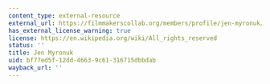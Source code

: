 ```yaml
---
content_type: external-resource
external_url: https://filmmakerscollab.org/members/profile/jen-myronuk/
has_external_license_warning: true
license: https://en.wikipedia.org/wiki/All_rights_reserved
status: ''
title: Jen Myronuk
uid: bf77ed5f-12dd-4663-9c61-316715dbbdab
wayback_url: ''
---
```

